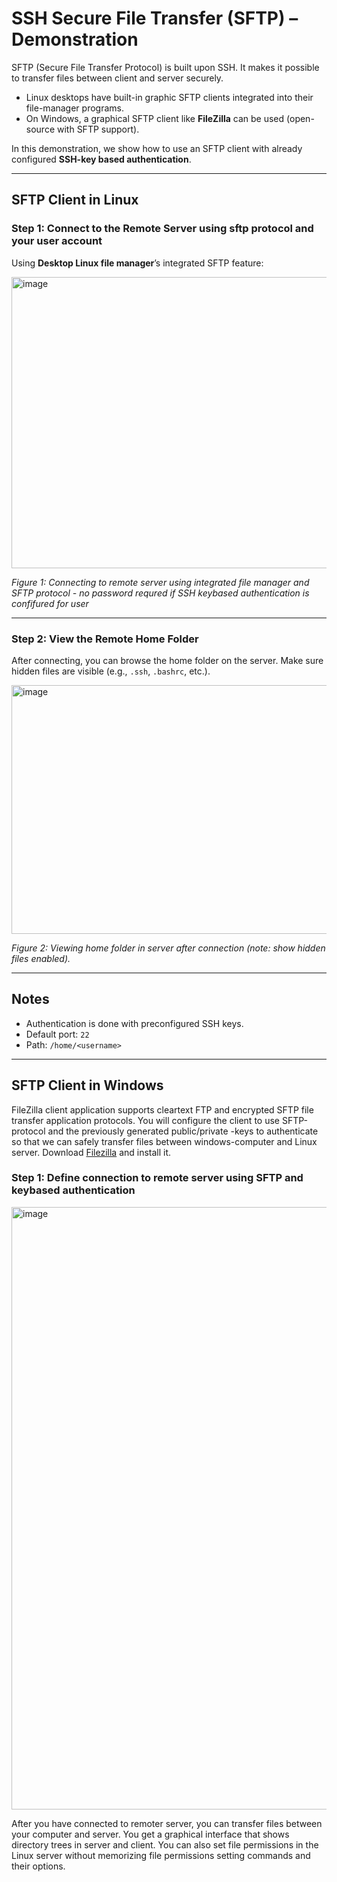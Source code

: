 # SSH Secure File Transfer (SFTP) – Demonstration

SFTP (Secure File Transfer Protocol) is built upon SSH.
It makes it possible to transfer files between client and server securely.

* Linux desktops have built-in graphic SFTP clients integrated into their file-manager programs. 
* On Windows, a graphical SFTP client like **FileZilla** can be used (open-source with SFTP support).

In this demonstration, we show how to use an SFTP client with already configured **SSH-key based authentication**.

---

## SFTP Client in Linux

### Step 1: Connect to the Remote Server using sftp protocol and your user account 

Using **Desktop Linux file manager**’s integrated SFTP feature:

<img width="932" height="466" alt="image" src="https://github.com/user-attachments/assets/739908d3-3e5a-4303-ad7f-abff420a5d29" />


*Figure 1: Connecting to remote server using integrated file manager and SFTP protocol - no password requred if SSH keybased authentication is confifured for user*

---

### Step 2: View the Remote Home Folder

After connecting, you can browse the home folder on the server.
Make sure hidden files are visible (e.g., `.ssh`, `.bashrc`, etc.).

<img width="799" height="398" alt="image" src="https://github.com/user-attachments/assets/41d9c962-263d-4761-9fc1-6d9abf9ed0ea" />


*Figure 2: Viewing home folder in server after connection (note: show hidden files enabled).*

---

## Notes

* Authentication is done with preconfigured SSH keys.
* Default port: `22`
* Path: `/home/<username>`

---

## SFTP Client in Windows  
FileZilla client application supports cleartext FTP and encrypted SFTP file transfer application protocols. You will configure the client to use SFTP-protocol and the previously generated public/private -keys to authenticate so that we can safely transfer files between windows-computer and Linux server. Download [Filezilla](https://filezilla-project.org/download.php?show_all=1) and install it.

### Step 1: Define connection to remote server using SFTP and keybased authentication  

<img width="1312" height="964" alt="image" src="https://github.com/user-attachments/assets/ae0a4563-15c1-4797-9483-53ab2831e663" />

After you have connected to remoter server, you can transfer files between your computer and server. You get a graphical interface that shows directory trees in server and client. You can also set file permissions in the Linux server without memorizing file permissions setting commands and their options. 
